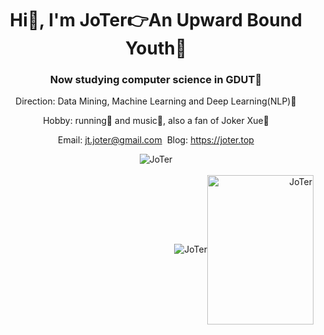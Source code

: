 <h1 align="center">Hi👋, I'm JoTer👉An Upward Bound Youth🙋</h1>
<h3 align="center">Now studying computer science in GDUT🏫</h3>
<p align="center">Direction: Data Mining, Machine Learning and Deep Learning(NLP)💭</p>
<p align="center">Hobby: running🏃 and music🎵, also a fan of Joker Xue🎤</p>
<p align="center">Email: <a href="mailto:jt.joter@gmail.com">jt.joter@gmail.com</a>&nbsp;&nbsp;Blog: <a href="https://joter.top">https://joter.top</a></p>

<div align=center>
<img align="center" src="https://github-readme-stats.vercel.app/api/top-langs/?username=J-o-T-e-r&layout=compact&exclude_repo=J-o-T-e-r.github.io&theme=react" alt="JoTer" />
</div><br>
<div align=right>
<img  src="https://github-readme-stats.vercel.app/api?username=J-o-T-e-r&show_icons=true&theme=react" alt="JoTer" /><img align="center" src="https://cdn.jsdelivr.net/gh/J-o-T-e-r/Image_Warehouse/img/img.png" alt="JoTer" width="170" height="239" />
</div>

<!--
**J-o-T-e-r/J-o-T-e-r** is a ✨ _special_ ✨ repository because its `README.md` (this file) appears on your GitHub profile.

Here are some ideas to get you started:

- 🔭 I’m currently working on ...
- 🌱 I’m currently learning ...
- 👯 I’m looking to collaborate on ...
- 🤔 I’m looking for help with ...
- 💬 Ask me about ...
- 📫 How to reach me: ...
- 😄 Pronouns: ...
- ⚡ Fun fact: ...
-->
